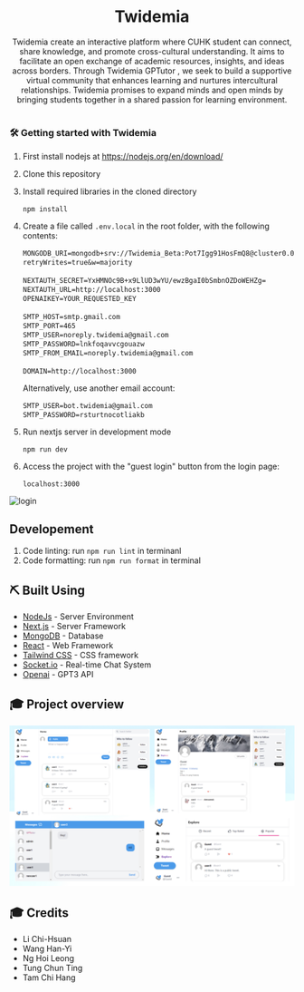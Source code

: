 <h1 align="center">Twidemia</h1>
<p align="center">
Twidemia create an interactive platform where CUHK student can connect, share knowledge, and promote cross-cultural understanding.
It aims to facilitate an open exchange of academic resources, insights, and ideas across borders.
Through Twidemia GPTutor , we seek to build a supportive virtual community that enhances learning and nurtures intercultural relationships. Twidemia promises to expand minds and open minds by bringing students together in a shared passion for learning environment.
    <br> 
</p>
<h1></h1>
<h3>🛠&nbsp;Getting started with Twidemia</h3>

1. First install nodejs at https://nodejs.org/en/download/
1. Clone this repository
1. Install required libraries in the cloned directory
    ```
    npm install
    ```

1. Create a file called `.env.local` in the root folder, with the following contents:
    ```
    MONGODB_URI=mongodb+srv://Twidemia_Beta:Pot7Igg91HosFmQ8@cluster0.0zq4ijz.mongodb.net/Twidemia_Beta?retryWrites=true&w=majority

    NEXTAUTH_SECRET=YxHMNOc9B+x9LlUD3wYU/ewzBgaI0bSmbnOZDoWEHZg=
    NEXTAUTH_URL=http://localhost:3000
    OPENAIKEY=YOUR_REQUESTED_KEY
    
    SMTP_HOST=smtp.gmail.com
    SMTP_PORT=465
    SMTP_USER=noreply.twidemia@gmail.com
    SMTP_PASSWORD=lnkfoqavvcgouazw
    SMTP_FROM_EMAIL=noreply.twidemia@gmail.com

    DOMAIN=http://localhost:3000

    ```
    
    Alternatively, use another email account:
    ```
    SMTP_USER=bot.twidemia@gmail.com
    SMTP_PASSWORD=rsturtnocotliakb
    ```

1. Run nextjs server in development mode
    ```
    npm run dev
    ```

1. Access the project with the "guest login" button from the login page:
    ```
    localhost:3000
    ```
![login](https://github.com/Saiph1/Twidemia-xt/assets/75319087/787aae64-551d-4f17-afcb-cd5d4eee887a)

## Developement
1. Code linting: run `npm run lint` in terminanl
1. Code formatting: run `npm run format` in terminal

## ⛏️ Built Using <a name = "built_using"></a>

- [NodeJs](https://nodejs.org/en/) - Server Environment
- [Next.js](https://nextjs.org/) - Server Framework
- [MongoDB](https://www.mongodb.com/) - Database
- [React](https://reactjs.org/) - Web Framework
- [Tailwind CSS](https://tailwindcss.com/) - CSS framework
- [Socket.io](https://socket.io/) - Real-time Chat System
- [Openai](https://openai.com/blog/openai-api) - GPT3 API


## 🎓 Project overview <a name = "overview"></a>

![Alt Text](public/overview.jpeg)

## 🎓 Credits <a name = "authors"></a>
- Li Chi-Hsuan 
- Wang Han-Yi 
- Ng Hoi Leong 
- Tung Chun Ting 
- Tam Chi Hang 

